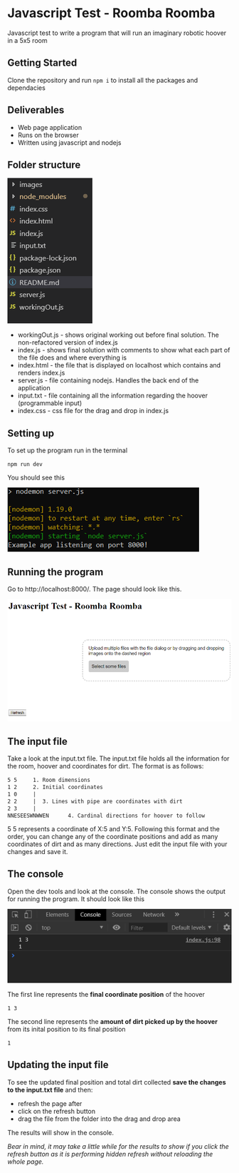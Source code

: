 # Javascript Test - Roomba Roomba
Javascript test to write a program that will run an imaginary robotic hoover in a 5x5 room

## Getting Started
Clone the repository and run ` npm i ` to install all the packages and dependacies

## Deliverables
- Web page application
- Runs on the browser
- Written using javascript and nodejs

## Folder structure

![Screenshot](images/folder_structure.PNG)

- workingOut.js - shows original working out before final solution. The non-refactored version of index.js
- index.js - shows final solution with comments to show what each part of the file does and where everything is
- index.html - the file that is displayed on localhost which contains and renders index.js
- server.js - file containing nodejs. Handles the back end of the application
- input.txt - file containing all the information regarding the hoover (programmable input)
- index.css - css file for the drag and drop in index.js

## Setting up

To set up the program run in the terminal
``` 
npm run dev 
```
You should see this

![text](images/snippet.PNG)

## Running the program

Go to http://localhost:8000/. The page should look like this.

![text](images/roombaa.PNG)

## The input file

Take a look at the input.txt file. The input.txt file holds all the information for the room, hoover and coordinates for dirt. The format is as follows:
```
5 5     1. Room dimensions
1 2     2. Initial coordinates
1 0     |
2 2     |  3. Lines with pipe are coordinates with dirt
2 3     |
NNESEESWNWWEN      4. Cardinal directions for hoover to follow
```


5 5 represents a coordinate of X:5 and Y:5. Following this format and the order, you can change any of the coordinate positions and add as many coordinates of dirt and as many directions. Just edit the input file with your changes and save it. 


## The console
Open the dev tools and look at the console. The console shows the output for running the program. It should look like this

![text](images/console.PNG)

The first line represents the **final coordinate position** of the hoover
```
1 3
```

The second line represents the **amount of dirt picked up by the hoover** from its inital position to its final position
```
1
```

## Updating the input file

To see the updated final position and total dirt collected **save the changes to the input.txt file** and then: 
- refresh the page after 
- click on the refresh button
- drag the file from the folder into the drag and drop area

The results will show in the console. 

*Bear in mind, it may take a little while for the results to show if you click the refresh button as it is performing hidden refresh without reloading the whole page.*